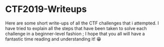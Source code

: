 # CTF2019-Writeups
Here are some short write-ups of all the CTF challenges that i attempted. I have tried to explain all the steps that have been taken to solve each challenge in a beginner-level fashion ; I hope that you all will have a fantastic time reading and understanding it! 😁
